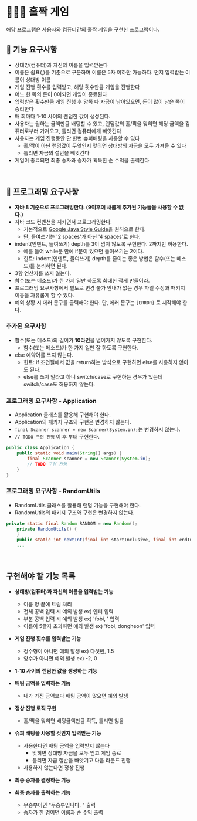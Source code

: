 # 👨🏻‍💻 홀짝 게임
해당 프로그램은 사용자와 컴퓨터간의 홀짝 게임을 구현한 프로그램이다. 
<br>

## 🔮 기능 요구사항
- 상대방(컴퓨터)과 자신의 이름을 입력받는다
- 이름은 쉼표(,)를 기준으로 구분하며 이름은 5자 이하만 가능하다. 먼저 입력받는 이름이 상대방 이름
- 게임 진행 횟수를 입력받고, 해당 횟수만큼 게임을 진행한다
- 어느 한 쪽의 돈이 0이되면 게임이 종료된다
- 입력받은 횟수만큼 게임 진행 후 양쪽 다 자금이 남아있으면, 돈이 많이 남은 쪽이 승리한다
- 매 회마다 1-10 사이의 랜덤한 값이 생성된다. 
- 사용자는 원하는 금액만큼 배팅할 수 있고, 랜덤값의 홀/짝을 맞히면 해당 금액을 컴퓨터로부터 가져오고, 틀리면 컴퓨터에게 빼앗긴다
- 사용자는 게임 진행동안 단 한번 슈퍼배팅을 사용할 수 있다
  - 홀/짝이 아닌 랜덤값이 무엇인지 맞히면 상대방의 자금을 모두 가져올 수 있다
  - 틀리면 자금의 절반을 빼앗긴다
- 게임이 종료되면 최종 승자와 승자가 획득한 순 수익을 출력한다 

<br>

## 🍚 프로그래밍 요구사항
- **자바 8 기준으로 프로그래밍한다. (9이후에 새롭게 추가된 기능들을 사용할 수 없다.)**
- 자바 코드 컨벤션을 지키면서 프로그래밍한다.
  - 기본적으로 [Google Java Style Guide](https://google.github.io/styleguide/javaguide.html)을 원칙으로 한다.
  - 단, 들여쓰기는 '2 spaces'가 아닌 '4 spaces'로 한다.
- indent(인덴트, 들여쓰기) depth를 3이 넘지 않도록 구현한다. 2까지만 허용한다.
  - 예를 들어 while문 안에 if문이 있으면 들여쓰기는 2이다.
  - 힌트: indent(인덴트, 들여쓰기) depth를 줄이는 좋은 방법은 함수(또는 메소드)를 분리하면 된다.
- 3항 연산자를 쓰지 않는다.
- 함수(또는 메소드)가 한 가지 일만 하도록 최대한 작게 만들어라.
- 프로그래밍 요구사항에서 별도로 변경 불가 안내가 없는 경우 파일 수정과 패키지 이동을 자유롭게 할 수 있다.
- 예외 상황 시 에러 문구를 출력해야 한다. 단, 에러 문구는 `[ERROR]` 로 시작해야 한다.

### 추가된 요구사항
- 함수(또는 메소드)의 길이가 **10라인**을 넘어가지 않도록 구현한다.
  - 함수(또는 메소드)가 한 가지 일만 잘 하도록 구현한다.
- else 예약어를 쓰지 않는다.
  - 힌트: if 조건절에서 값을 return하는 방식으로 구현하면 else를 사용하지 않아도 된다.
  - else를 쓰지 말라고 하니 switch/case로 구현하는 경우가 있는데 switch/case도 허용하지 않는다.

### 프로그래밍 요구사항 - Application
- Application 클래스를 활용해 구현해야 한다.
- Application의 패키지 구조와 구현은 변경하지 않는다.
- `final Scanner scanner = new Scanner(System.in);`는 변경하지 않는다.
- `// TODO 구현 진행` 이 후 부터 구현한다.

```java
public class Application {
    public static void main(String[] args) {
        final Scanner scanner = new Scanner(System.in);
        // TODO 구현 진행
    }
}
```

### 프로그래밍 요구사항 - RandomUtils
- RandomUtils 클래스를 활용해 랜덤 기능을 구현해야 한다.
- RandomUtils의 패키지 구조와 구현은 변경하지 않는다.

```java
private static final Random RANDOM = new Random();
    private RandomUtils() {
    }
    public static int nextInt(final int startInclusive, final int endInclusive) {
    ...
```
<br>


## 구현해야 할 기능 목록
- **상대방(컴퓨터)과 자신의 이름을 입력받는 기능**
  - 이름 양 끝에 트림 처리
  - 전체 공백 입력 시 예외 발생 ex) 엔터 입력
  - 부분 공백 입력 시 예외 발생 ex) 'fobi, ' 입력
  - 이름이 5글자 초과하면 예외 발생 ex) 'fobi, dongheon' 입력
  
- **게임 진행 횟수를 입력받는 기능**
  - 정수형이 아니면 예외 발생 ex) 다섯번, 1.5
  - 양수가 아니면 예외 발생 ex) -2, 0
  
- **1-10 사이의 랜덤한 값을 생성하는 기능**

- **배팅 금액을 입력하는 기능**
  - 내가 가진 금액보다 배팅 금액이 많으면 예외 발생
  
- **정상 진행 로직 구현**
  - 홀/짝을 맞히면 배팅금액만큼 획득, 틀리면 잃음
  
- **슈펴 배팅을 사용할 것인지 입력받는 기능**
  - 사용한다면 배팅 금액을 입력받지 않는다
    - 맞히면 상대방 자금을 모두 얻고 게임 종료
    - 틀리면 자금 절반을 빼앗기고 다음 라운드 진행
  - 사용하지 않는다면 정상 진행
  
- **최종 승자를 결정하는 기능**

- **최종 승자를 출력하는 기능**
  - 무승부이면 "무승부입니다. " 출력
  - 승자가 한 명이면 이름과 순 수익 출력

